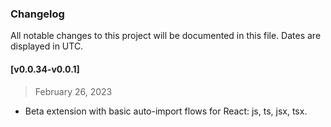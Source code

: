 ### Changelog

All notable changes to this project will be documented in this file. Dates are displayed in UTC.

#### [v0.0.34-v0.0.1]

> February 26, 2023

- Beta extension with basic auto-import flows for React: js, ts, jsx, tsx.
